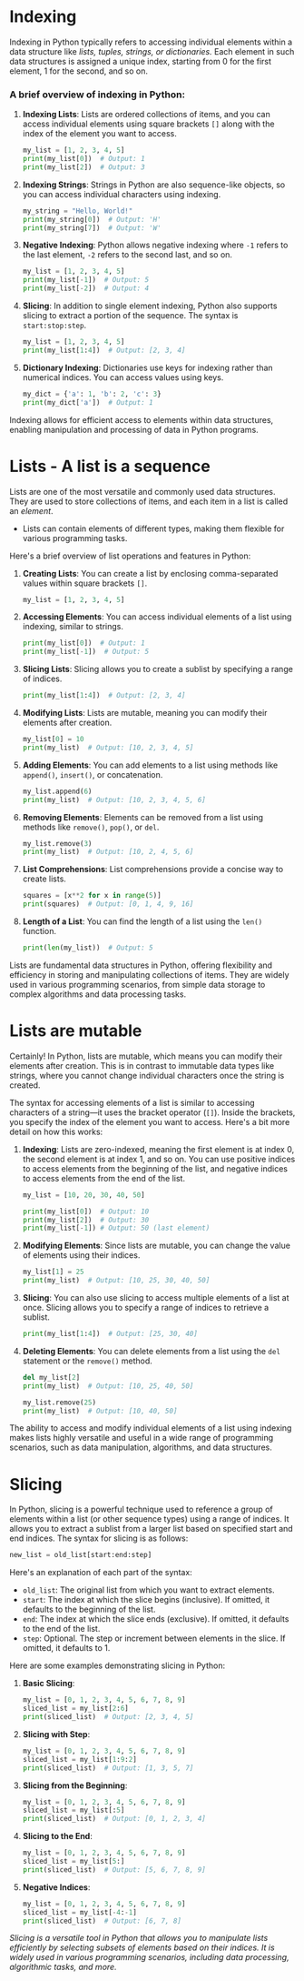 # Indexing

Indexing in Python typically refers to accessing individual elements within a data structure like *lists, tuples, strings, or dictionaries.* Each element in such data structures is assigned a unique index, starting from 0 for the first element, 1 for the second, and so on.

### A brief overview of indexing in Python:

1. **Indexing Lists**: Lists are ordered collections of items, and you can access individual elements using square brackets `[]` along with the index of the element you want to access.

    ```python
    my_list = [1, 2, 3, 4, 5]
    print(my_list[0])  # Output: 1
    print(my_list[2])  # Output: 3
    ```

2. **Indexing Strings**: Strings in Python are also sequence-like objects, so you can access individual characters using indexing.

    ```python
    my_string = "Hello, World!"
    print(my_string[0])  # Output: 'H'
    print(my_string[7])  # Output: 'W'
    ```

3. **Negative Indexing**: Python allows negative indexing where `-1` refers to the last element, `-2` refers to the second last, and so on.

    ```python
    my_list = [1, 2, 3, 4, 5]
    print(my_list[-1])  # Output: 5
    print(my_list[-2])  # Output: 4
    ```

4. **Slicing**: In addition to single element indexing, Python also supports slicing to extract a portion of the sequence. The syntax is `start:stop:step`.

    ```python
    my_list = [1, 2, 3, 4, 5]
    print(my_list[1:4])  # Output: [2, 3, 4]
    ```

5. **Dictionary Indexing**: Dictionaries use keys for indexing rather than numerical indices. You can access values using keys.

    ```python
    my_dict = {'a': 1, 'b': 2, 'c': 3}
    print(my_dict['a'])  # Output: 1
    ```

Indexing allows for efficient access to elements within data structures, enabling manipulation and processing of data in Python programs.


# Lists - A list is a sequence

Lists are one of the most versatile and commonly used data structures. They are used to store collections of items, and each item in a list is called an *element*. 
- Lists can contain elements of different types, making them flexible for various programming tasks. 

Here's a brief overview of list operations and features in Python:

1. **Creating Lists**: You can create a list by enclosing comma-separated values within square brackets `[]`.

    ```python
    my_list = [1, 2, 3, 4, 5]
    ```

2. **Accessing Elements**: You can access individual elements of a list using indexing, similar to strings.

    ```python
    print(my_list[0])  # Output: 1
    print(my_list[-1])  # Output: 5
    ```

3. **Slicing Lists**: Slicing allows you to create a sublist by specifying a range of indices.

    ```python
    print(my_list[1:4])  # Output: [2, 3, 4]
    ```

4. **Modifying Lists**: Lists are mutable, meaning you can modify their elements after creation.

    ```python
    my_list[0] = 10
    print(my_list)  # Output: [10, 2, 3, 4, 5]
    ```

5. **Adding Elements**: You can add elements to a list using methods like `append()`, `insert()`, or concatenation.

    ```python
    my_list.append(6)
    print(my_list)  # Output: [10, 2, 3, 4, 5, 6]
    ```

6. **Removing Elements**: Elements can be removed from a list using methods like `remove()`, `pop()`, or `del`.

    ```python
    my_list.remove(3)
    print(my_list)  # Output: [10, 2, 4, 5, 6]
    ```

7. **List Comprehensions**: List comprehensions provide a concise way to create lists.

    ```python
    squares = [x**2 for x in range(5)]
    print(squares)  # Output: [0, 1, 4, 9, 16]
    ```

8. **Length of a List**: You can find the length of a list using the `len()` function.

    ```python
    print(len(my_list))  # Output: 5
    ```

Lists are fundamental data structures in Python, offering flexibility and efficiency in storing and manipulating collections of items. They are widely used in various programming scenarios, from simple data storage to complex algorithms and data processing tasks.


# Lists are mutable
Certainly! In Python, lists are mutable, which means you can modify their elements after creation. This is in contrast to immutable data types like strings, where you cannot change individual characters once the string is created.

The syntax for accessing elements of a list is similar to accessing characters of a string—it uses the bracket operator (`[]`). Inside the brackets, you specify the index of the element you want to access. Here's a bit more detail on how this works:

1. **Indexing**: Lists are zero-indexed, meaning the first element is at index 0, the second element is at index 1, and so on. You can use positive indices to access elements from the beginning of the list, and negative indices to access elements from the end of the list.

    ```python
    my_list = [10, 20, 30, 40, 50]
    
    print(my_list[0])  # Output: 10
    print(my_list[2])  # Output: 30
    print(my_list[-1]) # Output: 50 (last element)
    ```

2. **Modifying Elements**: Since lists are mutable, you can change the value of elements using their indices.

    ```python
    my_list[1] = 25
    print(my_list)  # Output: [10, 25, 30, 40, 50]
    ```

3. **Slicing**: You can also use slicing to access multiple elements of a list at once. Slicing allows you to specify a range of indices to retrieve a sublist.

    ```python
    print(my_list[1:4])  # Output: [25, 30, 40]
    ```

4. **Deleting Elements**: You can delete elements from a list using the `del` statement or the `remove()` method.

    ```python
    del my_list[2]
    print(my_list)  # Output: [10, 25, 40, 50]
    ```

    ```python
    my_list.remove(25)
    print(my_list)  # Output: [10, 40, 50]
    ```

The ability to access and modify individual elements of a list using indexing makes lists highly versatile and useful in a wide range of programming scenarios, such as data manipulation, algorithms, and data structures.

# Slicing

In Python, slicing is a powerful technique used to reference a group of elements within a list (or other sequence types) using a range of indices. It allows you to extract a sublist from a larger list based on specified start and end indices. The syntax for slicing is as follows:

```python
new_list = old_list[start:end:step]
```

Here's an explanation of each part of the syntax:

- `old_list`: The original list from which you want to extract elements.
- `start`: The index at which the slice begins (inclusive). If omitted, it defaults to the beginning of the list.
- `end`: The index at which the slice ends (exclusive). If omitted, it defaults to the end of the list.
- `step`: Optional. The step or increment between elements in the slice. If omitted, it defaults to 1.

Here are some examples demonstrating slicing in Python:

1. **Basic Slicing**:

    ```python
    my_list = [0, 1, 2, 3, 4, 5, 6, 7, 8, 9]
    sliced_list = my_list[2:6]
    print(sliced_list)  # Output: [2, 3, 4, 5]
    ```

2. **Slicing with Step**:

    ```python
    my_list = [0, 1, 2, 3, 4, 5, 6, 7, 8, 9]
    sliced_list = my_list[1:9:2]
    print(sliced_list)  # Output: [1, 3, 5, 7]
    ```

3. **Slicing from the Beginning**:

    ```python
    my_list = [0, 1, 2, 3, 4, 5, 6, 7, 8, 9]
    sliced_list = my_list[:5]
    print(sliced_list)  # Output: [0, 1, 2, 3, 4]
    ```

4. **Slicing to the End**:

    ```python
    my_list = [0, 1, 2, 3, 4, 5, 6, 7, 8, 9]
    sliced_list = my_list[5:]
    print(sliced_list)  # Output: [5, 6, 7, 8, 9]
    ```

5. **Negative Indices**:

    ```python
    my_list = [0, 1, 2, 3, 4, 5, 6, 7, 8, 9]
    sliced_list = my_list[-4:-1]
    print(sliced_list)  # Output: [6, 7, 8]
    ```

*Slicing is a versatile tool in Python that allows you to manipulate lists efficiently by selecting subsets of elements based on their indices. It is widely used in various programming scenarios, including data processing, algorithmic tasks, and more.*